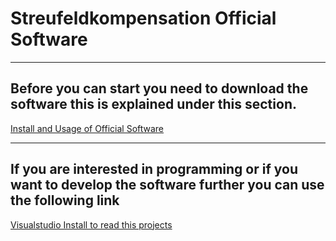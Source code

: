 # Streufeldkompensation Official Software
***
## Before you can start you need to download the software this is explained under this section.
[Install and Usage of Official Software][1]
***
## If you are interested in programming or if you want to develop the software further you can use the following link
[Visualstudio Install to read this projects][2]




[1]:https://github.com/Krypt0pr0xy/Streufeldkompensation_Official_Software/blob/master/Usage_of_the_Software.md
[2]:https://github.com/Krypt0pr0xy/Streufeldkompensation_Official_Software/blob/master/Visualstudio_install.md
